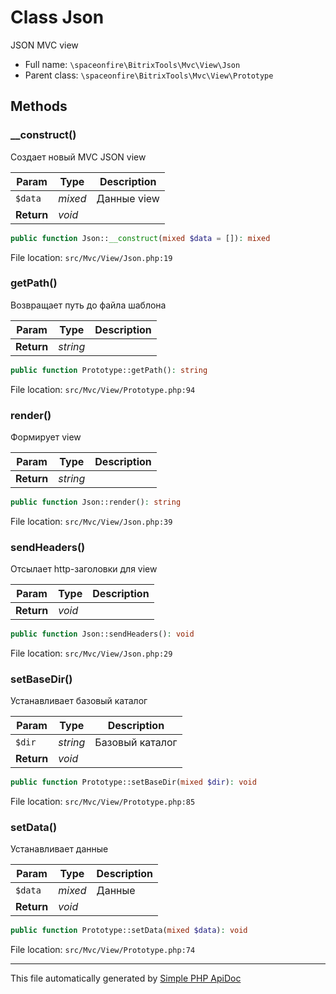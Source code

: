 # Class Json

JSON MVC view

-   Full name: `\spaceonfire\BitrixTools\Mvc\View\Json`
-   Parent class: `\spaceonfire\BitrixTools\Mvc\View\Prototype`

## Methods

### \_\_construct()

Создает новый MVC JSON view

| Param      | Type    | Description |
| ---------- | ------- | ----------- |
| `$data`    | _mixed_ | Данные view |
| **Return** | _void_  |             |

```php
public function Json::__construct(mixed $data = []): mixed
```

File location: `src/Mvc/View/Json.php:19`

### getPath()

Возвращает путь до файла шаблона

| Param      | Type     | Description |
| ---------- | -------- | ----------- |
| **Return** | _string_ |             |

```php
public function Prototype::getPath(): string
```

File location: `src/Mvc/View/Prototype.php:94`

### render()

Формирует view

| Param      | Type     | Description |
| ---------- | -------- | ----------- |
| **Return** | _string_ |             |

```php
public function Json::render(): string
```

File location: `src/Mvc/View/Json.php:39`

### sendHeaders()

Отсылает http-заголовки для view

| Param      | Type   | Description |
| ---------- | ------ | ----------- |
| **Return** | _void_ |             |

```php
public function Json::sendHeaders(): void
```

File location: `src/Mvc/View/Json.php:29`

### setBaseDir()

Устанавливает базовый каталог

| Param      | Type     | Description     |
| ---------- | -------- | --------------- |
| `$dir`     | _string_ | Базовый каталог |
| **Return** | _void_   |                 |

```php
public function Prototype::setBaseDir(mixed $dir): void
```

File location: `src/Mvc/View/Prototype.php:85`

### setData()

Устанавливает данные

| Param      | Type    | Description |
| ---------- | ------- | ----------- |
| `$data`    | _mixed_ | Данные      |
| **Return** | _void_  |             |

```php
public function Prototype::setData(mixed $data): void
```

File location: `src/Mvc/View/Prototype.php:74`

---

This file automatically generated by [Simple PHP ApiDoc](https://github.com/spaceonfire/simple-php-apidoc)
